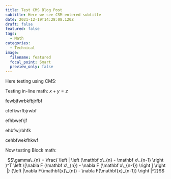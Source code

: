```yaml
---
title: Test CMS Blog Post
subtitle: Here we see CSM entered subtitle
date: 2021-12-19T14:28:08.120Z
draft: false
featured: false
tags:
  - Math
categories:
  - Technical
image:
  filename: featured
  focal_point: Smart
  preview_only: false
---
```

Here testing using CMS:

Testing in-line math: $x + y = z$

fewbjfwrbkfbjrfbf

cfefkwrfbjrwbf

efhbwefrjf

ehbfwjrbhfk

cehbfwekfhkwf

Now testing Block math:

$$\gamma\_{n} = \frac{ \left | \left (\mathbf x\_{n} - \mathbf x\_{n-1} \right )^T \left \[\nabla F (\mathbf x\_{n}) - \nabla F (\mathbf x\_{n-1}) \right ] \right |} {\left |\nabla F(\mathbf{x}\_{n}) - \nabla F(\mathbf{x}_{n-1}) \right |^2}$$
